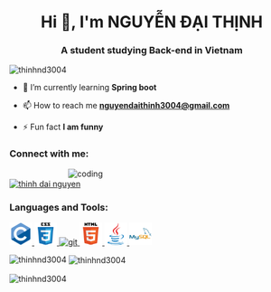 <h1 align="center">Hi 👋, I'm NGUYỄN ĐẠI THỊNH</h1>
<h3 align="center">A student studying Back-end in Vietnam</h3>

<p align="left"> <img src="https://komarev.com/ghpvc/?username=thinhnd3004&label=Profile%20views&color=0e75b6&style=flat" alt="thinhnd3004" /> </p>

- 🌱 I’m currently learning **Spring boot**

- 📫 How to reach me **nguyendaithinh3004@gmail.com**

- ⚡ Fun fact **I am funny**

<h3 align="left">Connect with me:</h3>

<img align = "right" bot = "10" alt = "coding" width = "400" src = "https://camo.githubusercontent.com/cae12fddd9d6982901d82580bdf321d81fb299141098ca1c2d4891870827bf17/68747470733a2f2f6d69726f2e6d656469756d2e636f6d2f6d61782f313336302f302a37513379765349765f7430696f4a2d5a2e676966">

<p align="left">
<a href="https://fb.com/thinh dai nguyen" target="blank"><img align="center" src="https://raw.githubusercontent.com/rahuldkjain/github-profile-readme-generator/master/src/images/icons/Social/facebook.svg" alt="thinh dai nguyen" height="30" width="40" /></a>
</p>

<h3 align="left">Languages and Tools:</h3>
<p align="left"> <a href="https://www.cprogramming.com/" target="_blank" rel="noreferrer"> <img src="https://raw.githubusercontent.com/devicons/devicon/master/icons/c/c-original.svg" alt="c" width="40" height="40"/> </a> <a href="https://www.w3schools.com/css/" target="_blank" rel="noreferrer"> <img src="https://raw.githubusercontent.com/devicons/devicon/master/icons/css3/css3-original-wordmark.svg" alt="css3" width="40" height="40"/> </a> <a href="https://git-scm.com/" target="_blank" rel="noreferrer"> <img src="https://www.vectorlogo.zone/logos/git-scm/git-scm-icon.svg" alt="git" width="40" height="40"/> </a> <a href="https://www.w3.org/html/" target="_blank" rel="noreferrer"> <img src="https://raw.githubusercontent.com/devicons/devicon/master/icons/html5/html5-original-wordmark.svg" alt="html5" width="40" height="40"/> </a> <a href="https://www.java.com" target="_blank" rel="noreferrer"> <img src="https://raw.githubusercontent.com/devicons/devicon/master/icons/java/java-original.svg" alt="java" width="40" height="40"/> </a> <a href="https://www.mysql.com/" target="_blank" rel="noreferrer"> <img src="https://raw.githubusercontent.com/devicons/devicon/master/icons/mysql/mysql-original-wordmark.svg" alt="mysql" width="40" height="40"/> </a> </p>

<p><img align="left" src="https://github-readme-stats.vercel.app/api/top-langs?username=thinhnd3004&show_icons=true&locale=en&layout=compact" alt="thinhnd3004" /></p>

<p>&nbsp;<img align="center" src="https://github-readme-stats.vercel.app/api?username=thinhnd3004&show_icons=true&locale=en" alt="thinhnd3004" /></p>

<p><img align="center" src="https://github-readme-streak-stats.herokuapp.com/?user=thinhnd3004&" alt="thinhnd3004" /></p>
